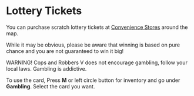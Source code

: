 # Lottery Tickets
You can purchase scratch lottery tickets at [Convenience Stores](../stores/convenience.md) around the map. 

While it may be obvious, please be aware that winning is based on pure chance and you are not guaranteed to win it big!

WARNING! Cops and Robbers V does not encourage gambling, follow your local laws. Gambling is addictive.

To use the card, Press **M** or left circle button for inventory and go under **Gambling**. Select the card you want.
